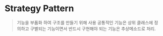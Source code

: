 # Strategy Pattern
> 기능을 부품화 하여 구조를 만들기 위해 사용
> 공통적인 기능은 상위 클래스에 정의하고 구별되는 기능이면서 반드시 구현해야 되는 기능은 추상메소드로 처리.
  
